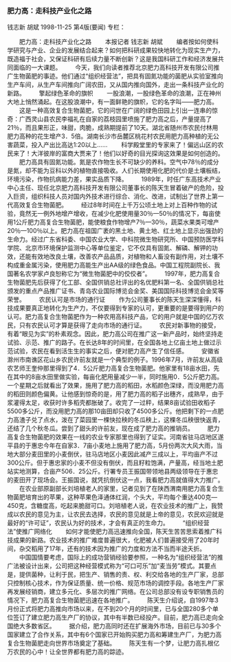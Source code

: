 ### 肥力高：走科技产业化之路
钱志新  胡斌
1998-11-25
第4版(要闻)
专栏：

　　肥力高：走科技产业化之路
　　本报记者  钱志新  胡斌
　　编者按如何使科学研究与产业、企业的发展结合起来？如何把科研成果较快地转化为现实生产力，既造福于社会，又保证科研有后续力量不断创新？这是我国科研工作和经济发展共同面临的一大课题。
　　今天，我们向读者推荐北京肥力高科技开发有限公司推广生物菌肥的事迹。他们通过“组织经营法”，把具有固氮功能的菌肥从实验室推向生产车间，从生产车间推向广阔农田，又从国内推向国外，走出一条科技产业化的新路。
　　擎起绿色革命的旗帜
　　一股浪潮，一股绿色革命的浪潮，正在神州大地上悄然涌起。在这股浪潮中，有一面鲜艳的旗帜，它的名字叫——肥力高。
　　这是一种高效复合生物菌肥，它的问世在广阔的绿色田园上引出一连串的惊奇：广西灵山县农民李福礼在自家的荔枝园里喷施了肥力高之后，产量提高了21％，而且果形正，味甜，肉脆，成熟期提前了10天。湖北省随州市农民付林用肥力高种的花生增产3．5倍。湖南长沙市岳麓区桃花村农民用肥力高种植的无公害蔬菜，投入产出比高达1∶20以上……
　　科学殿堂里的专家来了！偏远山区的农民来了！大洋彼岸的富商大贾来了！他们以好奇的目光探询这效果是如何创造的。
　　肥力高具有固氮功能。氮是农作物生长不可缺少的养料。空气中78％的成分是氮，却不能为豆科以外的植物直接吸收。人们长期使用化肥的代价是土壤板结，环境污染，作物抗病能力差，果实品质下降。
　　1989年，时任广东高技术产业中心主任、现任北京肥力高科技开发有限公司董事长的陈天生冒着破产的危险，投入巨资，组织科技人员对国内外技术进行综合、消化、改进，试制出了世界上第一代高效复合生物菌肥。
　　经过8年时间在上千万公顷土地上对上百种作物的试验，竟然无一例外地增产增收，在减少化肥使用量30％—50％的情况下，每亩使用1公斤肥力高复合生物菌肥，能使粮食作物增产7％—30％，蔬菜水果类可增产20％—100％以上。肥力高在祖国广袤的黑土地、黄土地、红土地上显示出强劲的生命力。经过广东省科委、中国农业大学、中科院微生物研究所、中国预防医学科学院、北京市环境保护监测中心等单位鉴定，它不仅具有固氮、解磷、解钾的功效，还能有效地改良土壤，改善农产品品质，对植物和人畜没有副作用，对土壤不构成重金属污染，使用肥力高能生产出AA级的绿色食品。中国工程院副院长、我国著名农学家卢良恕称它为“微生物菌肥中的佼佼者”。
　　1997年，肥力高复合生物菌肥先后获得了化工部、全国供销总社评出的名优肥料第一名、全国供销总社颁发的重点产品推广证书、青岛农业国际博览会金奖、美国国际科技博览会金奖等荣誉。
　　农民认可是市场的通行证
　　作为公司董事长的陈天生深深懂得，科技成果要真正地转化为生产力，不仅要得到专家的认可，更重要的是要得到用户的认可。肥力高复合生物菌肥作为一种农用高科技产品，它的用户就是中国的亿万农民，只有农民认可才算是获得了走向市场的通行证。
　　农民对新事物的接受，有着“眼见为实”的朴素观念。因此，肥力高公司在推广这一新产品时，始终坚持走试验、示范、推广的路子。在长达8年的时间里，在全国各地上亿亩土地上做过示范试验，农民在看到活生生的事实之后，便对肥力高产生了信任感。
　　安徽省滁州市南谯区花山乡农民许前友就是一个典型的例子。1996年7月，许前友从高级农艺师王奎仲那里得到了4．5公斤肥力高复合生物菌肥。他家里有18亩水田，先在其中的8亩水田里做实验，每亩化肥用量减少一半，同时施用0．5公斤肥力高。一个星期之后就看出了效果，施用了肥力高的稻田，水稻颜色深绿，而没用肥力高的稻田则颜色偏黄。让他感到惊奇的是，用了肥力高的稻子出穗齐，成熟早，由于浆灌得太足，收获时许多稻壳都胀破了。收完了一过秤，结果8亩试验田收稻子5500多公斤，而没用肥力高的那10亩田却只收了4500多公斤。他把剩下的一点肥力高渣子兑了点水，泼在了菜园里一棵快拉秧的冬瓜秧上，这棵冬瓜秧很快返青，还结了几个秋冬瓜。尝到了甜头的许前友，现在成了肥力高的推销员。
　　肥力高复合生物菌肥的效果在一线的农业专家那里也得到了证实。河南省驻马店地区遂平县的于惠忠今年在自家3．7亩小麦地上施用了肥力高，5月份两次大风大雨，当地大部分麦田里的小麦倒伏，驻马店地区小麦因此减产三成以上，平均亩产不过300公斤。但于惠忠家的小麦不但没有倒伏，而且籽粒饱满，产量高，经当地土肥站实地测算，合亩产506．25公斤。行署专员王振国带领地县两级领导在于惠忠的麦田开了现场会。王振国说，就凭抗倒伏这一点，我看肥力高就值得大力推广。
　　在农业部原副部长刘培植老人的家里，记者见到了在陕西渭南用肥力高复合生物菌肥培育出的苹果，这种苹果色泽通体红润，个头大，平均每个重达400克—450克，含糖度高，吃起来脆甜可口。刘培植老人说，在农业技术的推广上，我赞成以农民的意见为主，让农民去选择，农民的意见就是上帝的意见，农民欢迎就是最好的“许可证”，农民认为好的技术，才会有真正的生命力。
　　“组织经营法”使推广网络化
　　如何才能使肥力高迅速推向全国，陈天生苦苦思索着推广科技成果的新路。农业技术的推广难度普遍很大，化肥被人们普遍接受用了20年时间，杂交稻用了17年，还有的技术因为推广的力度和方法不当而半途夭折。
　　中国国情要考虑，国际上的成功营销经验要参照，一种名为“组织经营法”的推广法被设计出来，公司把这种经营模式称为“可口可乐”加“麦当劳”模式。其要点是，提供菌种，让利于民，把生产、销售的责、权、利交给各地的生产厂家，总部只控制核心技术，作为保证质量、统一价格、规范市场的调控手段。各地生产厂家再发展经销商，建立多元化、多层次的推广网络。在公司总部没有设专职销售员的情况下，肥力高复合生物菌肥迅速在各地推广。
　　陈天生介绍说，自1997年3月份正式将肥力高推向市场以来，在不到20个月的时间里，已与全国280多个单位签订了建立肥力高生产厂的协议，其中有半数已经投产。目前，肥力高已走向全国绝大多数省区。
　　据介绍，肥力高同时还在扩展海外市场，目前已与30多个国家建立了合作关系，其中有6个国家已开始购买肥力高和筹建生产厂，为肥力高复合生物菌肥走向世界市场奠定了基础。
　　陈天生有一个梦，让肥力高扎根亿万农民的心中！让全世界都有肥力高的踪迹。
